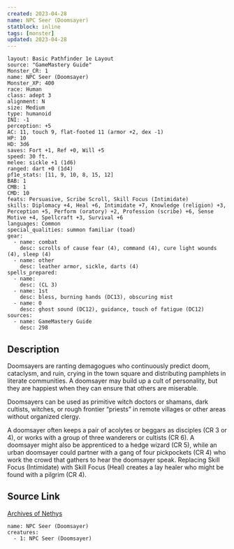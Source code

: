 ```yaml
---
created: 2023-04-28
name: NPC Seer (Doomsayer)
statblock: inline
tags: [monster]
updated: 2023-04-28
---
```

```statblock
layout: Basic Pathfinder 1e Layout
source: "GameMastery Guide"
Monster_CR: 1
name: NPC Seer (Doomsayer)
Monster_XP: 400
race: Human
class: adept 3
alignment: N
size: Medium
type: humanoid
INI: -1
perception: +5
AC: 11, touch 9, flat-footed 11 (armor +2, dex -1)
HP: 10
HD: 3d6
saves: Fort +1, Ref +0, Will +5
speed: 30 ft.
melee: sickle +1 (1d6)
ranged: dart +0 (1d4)
pf1e_stats: [11, 9, 10, 8, 15, 12]
BAB: 1
CMB: 1
CMD: 10
feats: Persuasive, Scribe Scroll, Skill Focus (Intimidate)
skills: Diplomacy +4, Heal +6, Intimidate +7, Knowledge (religion) +3, Perception +5, Perform (oratory) +2, Profession (scribe) +6, Sense Motive +4, Spellcraft +3, Survival +6
languages: Common
special_qualities: summon familiar (toad)
gear:
  - name: combat
    desc: scrolls of cause fear (4), command (4), cure light wounds (4), sleep (4)
  - name: other
    desc: leather armor, sickle, darts (4)
spells_prepared:
  - name:
    desc: (CL 3)
  - name: 1st
    desc: bless, burning hands (DC13), obscuring mist
  - name: 0
    desc: ghost sound (DC12), guidance, touch of fatigue (DC12)
sources:
  - name: GameMastery Guide
    desc: 298
```
## Description
Doomsayers are ranting demagogues who continuously predict doom, cataclysm, and ruin, crying in the town square and distributing pamphlets in literate communities. A doomsayer may build up a cult of personality, but they are happiest when they can ensure that others are miserable.

Doomsayers can be used as primitive witch doctors or shamans, dark cultists, witches, or rough frontier “priests” in remote villages or other areas without organized clergy.

A doomsayer often keeps a pair of acolytes or beggars as disciples (CR 3 or 4), or works with a group of three wanderers or cultists (CR 6). A doomsayer might also be apprenticed to a hedge wizard (CR 5), while an urban doomsayer could partner with a gang of four pickpockets (CR 4) who work the crowd that gathers to hear the doomsayer speak. Replacing Skill Focus (Intimidate) with Skill Focus (Heal) creates a lay healer who might be found with a pilgrim (CR 4).
## Source Link
[Archives of Nethys](https://aonprd.com/NPCDisplay.aspx?ItemName=Seer%20(Doomsayer))
```encounter-table
name: NPC Seer (Doomsayer)
creatures:
  - 1: NPC Seer (Doomsayer)
```
